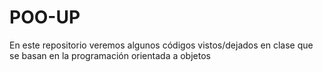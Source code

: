 # POO-UP
En este repositorio veremos algunos códigos vistos/dejados en clase que se basan en la programación orientada a objetos
